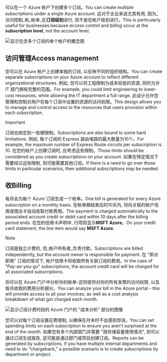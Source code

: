 <span data-ttu-id="2cbbd-101">可以在一个 Azure 帐户下创建多个订阅。</span><span class="sxs-lookup"><span data-stu-id="2cbbd-101">You can create multiple subscriptions under a single Azure account.</span></span> <span data-ttu-id="2cbbd-102">这对于企业来说尤其有用, 因为_访问控制_和_帐单_在**订阅级别**进行, 而不是在帐户级别进行。</span><span class="sxs-lookup"><span data-stu-id="2cbbd-102">This is particularly useful for businesses because _access control_ and _billing_ occur at the **subscription level**, not the account level.</span></span>

![显示包含多个订阅的单个帐户的概念图](../media/3-accounts-and-subscriptions.png)

## <a name="access-management"></a><span data-ttu-id="2cbbd-104">访问管理</span><span class="sxs-lookup"><span data-stu-id="2cbbd-104">Access management</span></span>

<span data-ttu-id="2cbbd-105">您可以在 Azure 帐户上创建单独的订阅, 以反映不同的组织结构。</span><span class="sxs-lookup"><span data-stu-id="2cbbd-105">You can create separate subscriptions on your Azure account to reflect different organizational structures.</span></span> <span data-ttu-id="2cbbd-106">例如, 您可以将工程限制为成本较低的资源, 同时允许 IT 部门拥有完整的范围。</span><span class="sxs-lookup"><span data-stu-id="2cbbd-106">For example, you could limit engineering to lower-cost resources, while allowing the IT department a full range.</span></span> <span data-ttu-id="2cbbd-107">此设计允许您管理和控制对用户在每个订阅中设置的资源的访问权限。</span><span class="sxs-lookup"><span data-stu-id="2cbbd-107">This design allows you to manage and control access to the resources that users provision within each subscription.</span></span>

> [!IMPORTANT]
> <span data-ttu-id="2cbbd-108">订阅也绑定到一些硬限制。</span><span class="sxs-lookup"><span data-stu-id="2cbbd-108">Subscriptions are also bound to some hard limitations.</span></span> <span data-ttu-id="2cbbd-109">例如, 每个订阅的 Express 路由电路的最大数量为10个。</span><span class="sxs-lookup"><span data-stu-id="2cbbd-109">For example, the maximum number of Express Route circuits per subscription is 10.</span></span> <span data-ttu-id="2cbbd-110">在您的帐户上创建订阅时, 应考虑这些限制。</span><span class="sxs-lookup"><span data-stu-id="2cbbd-110">Those limits should be considered as you create subscriptions on your account.</span></span> <span data-ttu-id="2cbbd-111">如果在特定情况下需要经过这些限制, 则可能需要其他订阅。</span><span class="sxs-lookup"><span data-stu-id="2cbbd-111">If there is a need to go over those limits in particular scenarios, then additional subscriptions may be needed.</span></span>

## <a name="billing"></a><span data-ttu-id="2cbbd-112">收</span><span class="sxs-lookup"><span data-stu-id="2cbbd-112">Billing</span></span>

<span data-ttu-id="2cbbd-113">每月会为每个 Azure 订阅生成一个帐单。</span><span class="sxs-lookup"><span data-stu-id="2cbbd-113">One bill is generated for every Azure subscription on a monthly basis.</span></span> <span data-ttu-id="2cbbd-114">在帐单期结束后的10天内, 将向关联的帐户信用或借出卡自动收取付款费用。</span><span class="sxs-lookup"><span data-stu-id="2cbbd-114">The payment is charged automatically to the associated account credit or debit card within 10 days after the billing period ends.</span></span> <span data-ttu-id="2cbbd-115">在您的信用卡声明中, 行项将显示**MSFT Azure**。</span><span class="sxs-lookup"><span data-stu-id="2cbbd-115">On your credit card statement, the line item would say **MSFT Azure**.</span></span> 

> [!NOTE]
> <span data-ttu-id="2cbbd-116">订阅是独立计费的, 但_帐户所有者_负责付款。</span><span class="sxs-lookup"><span data-stu-id="2cbbd-116">Subscriptions are billed independently, but the _account owner_ is responsible for payment.</span></span> <span data-ttu-id="2cbbd-117">在 "即点即用" 订阅的情况下, 帐户信用卡将收取所有关联订阅的费用。</span><span class="sxs-lookup"><span data-stu-id="2cbbd-117">In the case of "Pay-as-you-go" subscriptions, the account credit card will be charged for all associated subscriptions.</span></span>

<span data-ttu-id="2cbbd-118">你可以在 Azure 门户中分析你的帐单-这将提供对你的所有发票的访问权限, 以及每月收取的费用分析细分。</span><span class="sxs-lookup"><span data-stu-id="2cbbd-118">You can analyze your bill in the Azure portal - this will provide access to all your invoices, as well as a cost analysis breakdown of what got charged each month.</span></span>

![显示订阅计费时段的 Azure 门户的 "成本分析" 部分的图像](../media/3-understand-your-bill.png)

<span data-ttu-id="2cbbd-120">您可以对每个订阅设置花费限制, 以确保在月末时不会感到惊讶。</span><span class="sxs-lookup"><span data-stu-id="2cbbd-120">You can set spending limits on each subscription to ensure you aren't surprised at the end of the month.</span></span> <span data-ttu-id="2cbbd-121">如果您有多个内部部门并需要 "按存储容量使用情况", 则可以通过订阅生成报告, 这可能是通过部门或项目创建订阅。</span><span class="sxs-lookup"><span data-stu-id="2cbbd-121">Reports can be generated by subscriptions, if you have multiple internal departments and need to do "chargeback," a possible scenario is to create subscriptions by department or project.</span></span>